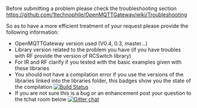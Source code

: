 Before submitting a problem please check the troubleshooting section
https://github.com/1technophile/OpenMQTTGateway/wiki/Troubleshooting

So as to have a more efficient treatment of your request please provide the following information:
* OpenMQTTGateway version used (V0.4, 0.3, master...)
* Library version related to the problem you have (if you have troubles with RF provide the version of RCSwitch library)
* For IR and RF clarify if you tested with the basic examples given with these libraries
* You should not have a compilation error if you use the versions of the libraries linked into the libraries folder, this badges show you the state of the compilation 
[![Build Status](https://travis-ci.org/1technophile/OpenMQTTGateway.svg?branch=master)](https://travis-ci.org/1technophile/OpenMQTTGateway)
* If you are not sure this is a bug or an enhancement post your question to the tchat room below
[![Gitter chat](https://img.shields.io/gitter/room/nwjs/nw.js.svg)](https://gitter.im/OpenMQTTGateway/Questions_support)
